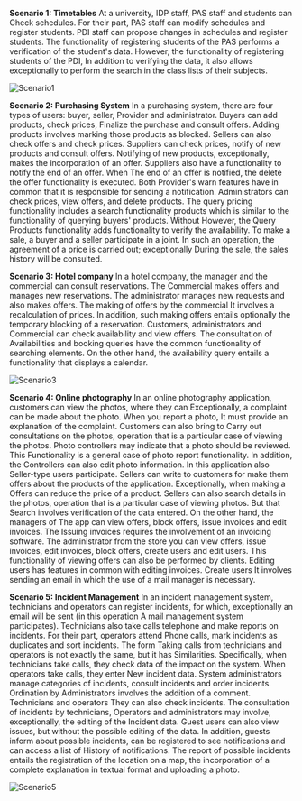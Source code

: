 **Scenario 1: Timetables**
At a university, IDP staff, PAS staff and students can Check schedules. For their part, PAS staff can modify schedules and register students. 
PDI staff can propose changes in schedules and register students. The functionality of registering students of the PAS performs a verification of the student's data. 
However, the functionality of registering students of the PDI, In addition to verifying the data, it also allows exceptionally to perform the search in the class lists of their subjects.

![Scenario1](https://github.com/nisia289/INRE-UAL--Blanco---2023-/blob/main/LAB0/IMAGES/diagram1.png)




**Scenario 2: Purchasing System** 
In a purchasing system, there are four types of users: buyer, seller, Provider and administrator. Buyers can add products, check prices, Finalize the purchase and consult offers. Adding products involves marking those products as blocked. Sellers can also check offers and check prices. Suppliers can check prices, notify of new products and consult offers. Notifying of new products, exceptionally, makes the incorporation of an offer. Suppliers also have a functionality to notify the end of an offer. When The end of an offer is notified, the delete the offer functionality is executed. Both Provider's warn features have in common that it is responsible for sending a notification. Administrators can check prices, view offers, and delete products. The query pricing functionality includes a search functionality products which is similar to the functionality of querying buyers' products. Without However, the Query Products functionality adds functionality to verify the availability. To make a sale, a buyer and a seller participate in a joint. In such an operation, the agreement of a price is carried out; exceptionally During the sale, the sales history will be consulted.

<!-- tutaj zadanie 2 -->




**Scenario 3: Hotel company** 
In a hotel company, the manager and the commercial can consult reservations. The Commercial makes offers and manages new reservations. The administrator manages new requests and also makes offers. The making of offers by the commercial It involves a recalculation of prices. In addition, such making offers entails optionally the temporary blocking of a reservation. Customers, administrators and Commercial can check availability and view offers. The consultation of Availabilities and booking queries have the common functionality of searching elements. On the other hand, the availability query entails a functionality that displays a calendar.

![Scenario3](https://github.com/nisia289/INRE-UAL--Blanco---2023-/blob/main/LAB0/IMAGES/theImageOfScenario3Hotel.png)





**Scenario 4: Online photography** 
In an online photography application, customers can view the photos, where they can Exceptionally, a complaint can be made about the photo. When you report a photo, It must provide an explanation of the complaint. Customers can also bring to Carry out consultations on the photos, operation that is a particular case of viewing the photos. Photo controllers may indicate that a photo should be reviewed. This Functionality is a general case of photo report functionality. In addition, the Controllers can also edit photo information. In this application also Seller-type users participate. Sellers can write to customers for make them offers about the products of the application. Exceptionally, when making a Offers can reduce the price of a product. Sellers can also search details in the photos, operation that is a particular case of viewing photos. But that Search involves verification of the data entered. On the other hand, the managers of The app can view offers, block offers, issue invoices and edit invoices. The Issuing invoices requires the involvement of an invoicing software. The administrator from the store you can view offers, issue invoices, edit invoices, block offers, create users and edit users. This functionality of viewing offers can also be performed by clients. Editing users has features in common with editing invoices. Create users It involves sending an email in which the use of a mail manager is necessary.

<!-- tutaj zadanie 4 -->




**Scenario 5: Incident Management** 
In an incident management system, technicians and operators can register incidents, for which, exceptionally an email will be sent (in this operation A mail management system participates). Technicians also take calls telephone and make reports on incidents. For their part, operators attend Phone calls, mark incidents as duplicates and sort incidents. The form Taking calls from technicians and operators is not exactly the same, but it has Similarities. Specifically, when technicians take calls, they check data of the impact on the system. When operators take calls, they enter New incident data. System administrators manage categories of incidents, consult incidents and order incidents. Ordination by Administrators involves the addition of a comment. Technicians and operators They can also check incidents. The consultation of incidents by technicians, Operators and administrators may involve, exceptionally, the editing of the Incident data. Guest users can also view issues, but without the possible editing of the data. In addition, guests inform about possible incidents, can be registered to see notifications and can access a list of History of notifications. The report of possible incidents entails the registration of the location on a map, the incorporation of a complete explanation in textual format and uploading a photo.

![Scenario5](https://github.com/nisia289/INRE-UAL--Blanco---2023-/blob/main/LAB0/IMAGES/diagram5.png)






